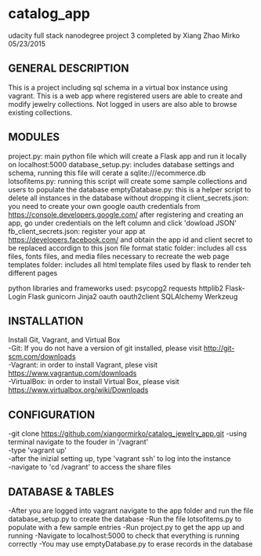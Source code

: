 # catalog_app
udacity full stack nanodegree project 3 completed by Xiang Zhao Mirko
05/23/2015

GENERAL DESCRIPTION
-------------------
This is a project including sql schema in a virtual box instance using vagrant. This is a web app where registered users are able to create and modify jewelry collections. Not logged in users are also able to browse existing collections.

MODULES
-------------------
project.py: main python file which will create a Flask app and run it locally on localhost:5000
database_setup.py: includes database settings and schema, running this file will cerate a sqlite:///ecommerce.db 
lotsofitems.py: running this script will create some sample collections and users to populate the database
emptyDatabase.py: this is a helper script to delete all instances in the database without dropping it
client_secrets.json: you need to create your own google oauth credentials from https://console.developers.google.com/ after registering and creating an app, go under credentials on the left column and click 'dowload JSON'    
fb_client_secrets.json: register your app at https://developers.facebook.com/ and obtain the app id and client secret to be replaced accordign to this json file format
static folder: includes all css files, fonts files, and media files necessary to recreate the web page
templates folder: includes all html template files used by flask to render teh different pages



python libraries and frameworks used: 
psycopg2
requests
httplib2
Flask-Login
Flask
gunicorn
Jinja2
oauth
oauth2client
SQLAlchemy
Werkzeug

INSTALLATION
-------------------
Install Git, Vagrant, and Virtual Box  
-Git: If you do not have a version of git installed, please visit http://git-scm.com/downloads  
-Vagrant: in order to install Vagrant, plese visit https://www.vagrantup.com/downloads  
-VirtualBox: in order to install Virtual Box, please visit https://www.virtualbox.org/wiki/Downloads  

CONFIGURATION
-------------------
-git clone https://github.com/xiangormirko/catalog_jewelry_app.git 
-using terminal navigate to the fouder in '/vagrant'  
-type 'vagrant up'  
-after the inizial setting up, type 'vagrant ssh' to log into the instance  
-navigate to 'cd /vagrant' to access the share files  

DATABASE & TABLES
-------------------
-After you are logged into vagrant navigate to the app folder and run the file database_setup.py to create the database 
-Run the file lotsofitems.py to populate with a few sample entries
-Run project.py to get the app up and running
-Navigate to localhost:5000 to check that everything is running correctly
-You may use emptyDatabase.py to erase records in the database 




